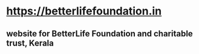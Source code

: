 # https://betterlifefoundation.in

## website for BetterLife Foundation and charitable trust, Kerala

